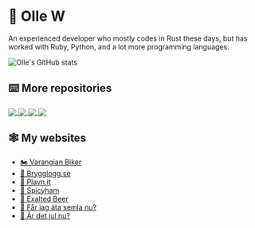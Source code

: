 # :crab: Olle W

An experienced developer who mostly codes in Rust these days, but has worked
with Ruby, Python, and a lot more programming languages.

![Olle's GitHub stats](https://github-readme-stats.vercel.app/api?username=ollej&show_icons=true&theme=synthwave)

## :keyboard: More repositories

<a href="https://github.com/ollej/rusty-code">
  <img align="center" src="https://github-readme-stats.vercel.app/api/pin/?username=ollej&repo=rusty-code" />
</a>
<a href="https://github.com/ollej/spicyham">
  <img align="center" src="https://github-readme-stats.vercel.app/api/pin/?username=ollej&repo=spicyham" />
</a>
<a href="https://github.com/ollej/brewnit">
  <img align="center" src="https://github-readme-stats.vercel.app/api/pin/?username=ollej&repo=brewnit" />
</a>
<a href="https://github.com/ollej/playnit">
  <img align="center" src="https://github-readme-stats.vercel.app/api/pin/?username=ollej&repo=playnit" />
</a>

## :spider_web: My websites

 * [:motorcycle: Varangian Biker](https://www.varangianbiker.com)
 * [:beers: Brygglogg.se](https://brygglogg.se)
 * [:game_die: Playn.it](https://playn.it)
 * [:email: Spicyham](https://spicyham.net)
 * [:beer: Exalted Beer](https://exalted.beer)
 * [:cupcake: Får jag äta semla nu?](https://fårjagätasemla.nu)
 * [:santa: Är det jul nu?](https://ärdetjul.nu)

